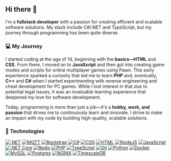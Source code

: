 ## Hi there 👋

I'm a **fullstack developer** with a passion for creating efficient and scalable software solutions. My stack include C#/.NET and TypeScript, but my journey through programming has been quite diverse.

### 💻 My Journey
I started coding at the age of 14, beginning with the **basics—HTML** and **CSS**. From there, I moved on to **JavaScript** and then got into creating game modes and scripts for online multiplayer games using Pawn. This early experience sparked a curiosity that led me to learn **PHP** and, eventually, **C++** and **C#** when I started experimenting with reverse engineering and cheat development for PC games. While I lost interest in that due to potential legal issues, it was an invaluable learning experience that deepened my love for software development.

Today, programming is more than just a job—it's a **hobby, work, and passion** that drives me to continuously learn and innovate. I strive to make an impact with my code by building high-quality, scalable solutions.

### 📍 Technologies
[![.NET](https://img.shields.io/badge/.NET-512BD4?logo=dotnet&logoColor=fff)](#)
[![MQTT](https://img.shields.io/badge/MQTT-%23316192.svg?logo=mqtt&logoColor=white)](#)
[![Bootstrap](https://img.shields.io/badge/Bootstrap-7952B3?logo=bootstrap&logoColor=fff)](#)
[![C#](https://custom-icon-badges.demolab.com/badge/C%23-%23239120.svg?logo=cshrp&logoColor=white)](#)
[![CSS](https://img.shields.io/badge/CSS-1572B6?logo=css3&logoColor=fff)](#)
[![HTML](https://img.shields.io/badge/HTML-%23E34F26.svg?logo=html5&logoColor=white)](#)
[![NodeJS](https://img.shields.io/badge/Node.js-6DA55F?logo=node.js&logoColor=white)](#)
[![JavaScript](https://img.shields.io/badge/JavaScript-F7DF1E?logo=javascript&logoColor=000)](#)
[![.NET Core](https://img.shields.io/badge/.NET%20Core-913ADE?logo=dotnet&logoColor=fff)](#)
[![Redis](https://img.shields.io/badge/Redis-%23DD0031.svg?logo=redis&logoColor=white)](#)
[![PHP](https://img.shields.io/badge/php-%23777BB4.svg?&logo=php&logoColor=white)](#)
[![TypeScript](https://img.shields.io/badge/TypeScript-3178C6?logo=typescript&logoColor=fff)](#)
[![Git](https://img.shields.io/badge/Git-F05032?logo=git&logoColor=fff)](#)
[![Python](https://img.shields.io/badge/Python-3776AB?logo=python&logoColor=fff)](#)
[![Docker](https://img.shields.io/badge/Docker-2496ED?logo=docker&logoColor=fff)](#)
[![MySQL](https://img.shields.io/badge/MySQL-4479A1?logo=mysql&logoColor=fff)](#)
[![Postgres](https://img.shields.io/badge/Postgres-%23316192.svg?logo=postgresql&logoColor=white)](#)
[![NGINX](https://img.shields.io/badge/NGINX-2B2E3A?logo=nginx&logoColor=fff)](#)
[![TimescaleDB](https://img.shields.io/badge/TimescaleDB-F9DC3E?logo=timescale&logoColor=000)](#)

